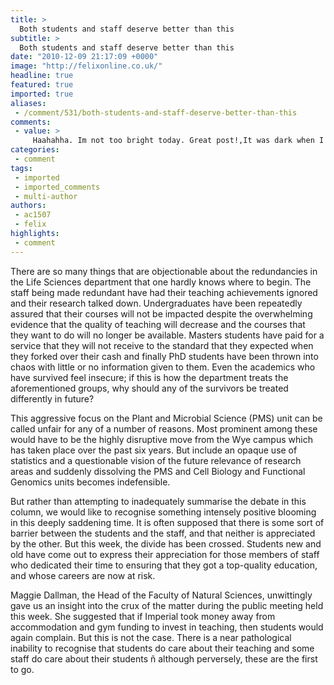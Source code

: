```yaml
---
title: >
  Both students and staff deserve better than this
subtitle: >
  Both students and staff deserve better than this
date: "2010-12-09 21:17:09 +0000"
image: "http://felixonline.co.uk/"
headline: true
featured: true
imported: true
aliases:
 - /comment/531/both-students-and-staff-deserve-better-than-this
comments:
 - value: >
     Haahahha. Im not too bright today. Great post!,It was dark when I woke. This is a ray of ssuinhne. ,LkgCJp <a href="http://ortdfsaoqfjh.com/">ortdfsaoqfjh</a>, <a href="http://www.zithromaxpills.com/">zithromax</a> vxylu <a href="http://www.prednisone-online.com/">prednisone</a> 19247
categories:
 - comment
tags:
 - imported
 - imported_comments
 - multi-author
authors:
 - ac1507
 - felix
highlights:
 - comment
---
```


There are so many things that are objectionable about the redundancies in the Life Sciences department that one hardly knows where to begin. The staff being made redundant have had their teaching achievements ignored and their research talked down. Undergraduates have been repeatedly assured that their courses will not be impacted despite the overwhelming evidence that the quality of teaching will decrease and the courses that they want to do will no longer be available. Masters students have paid for a service that they will not receive to the standard that they expected when they forked over their cash and finally PhD students have been thrown into chaos with little or no information given to them. Even the academics who have survived feel insecure; if this is how the department treats the aforementioned groups, why should any of the survivors be treated differently in future?

This aggressive focus on the Plant and Microbial Science (PMS) unit can be called unfair for any of a number of reasons. Most prominent among these would have to be the highly disruptive move from the Wye campus which has taken place over the past six years. But include an opaque use of statistics and a questionable vision of the future relevance of research areas and suddenly dissolving the PMS and Cell Biology and Functional Genomics units becomes indefensible.

But rather than attempting to inadequately summarise the debate in this column, we would like to recognise something intensely positive blooming in this deeply saddening time. It is often supposed that there is some sort of barrier between the students and the staff, and that neither is appreciated by the other. But this week, the divide has been crossed. Students new and old have come out to express their appreciation for those members of staff who dedicated their time to ensuring that they got a top-quality education, and whose careers are now at risk.

Maggie Dallman, the Head of the Faculty of Natural Sciences, unwittingly gave us an insight into the crux of the matter during the public meeting held this week. She suggested that if Imperial took money away from accommodation and gym funding to invest in teaching, then students would again complain. But this is not the case. There is a near pathological inability to recognise that students do care about their teaching and some staff do care about their students ñ although perversely, these are the first to go.
